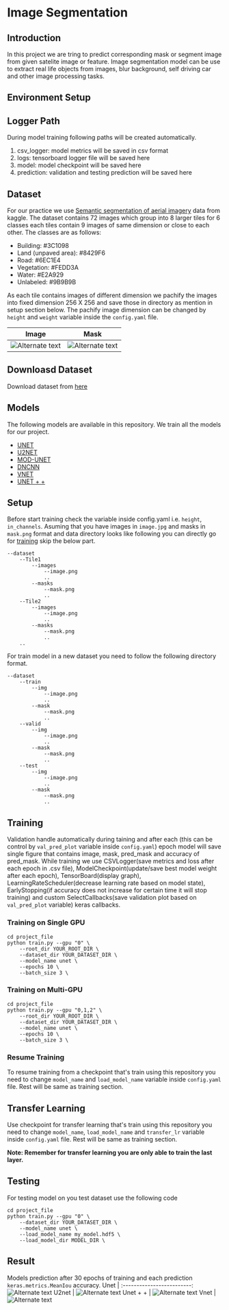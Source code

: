 # Image Segmentation

## Introduction

In this project we are tring to predict corresponding mask or segment image from given satelite image or feature. Image segmentation model can be use to extract real life objects from images, blur background, self driving car and other image processing tasks.

## Environment Setup



## Logger Path

During model training following paths will be created automatically.

1. csv_logger: model metrics will be saved in csv format
2. logs: tensorboard logger file will be saved here
3. model: model checkpoint will be saved here
4. prediction: validation and testing prediction will be saved here

## Dataset

For our practice we use [Semantic segmentation of aerial imagery](https://www.kaggle.com/humansintheloop/semantic-segmentation-of-aerial-imagery) data from kaggle. The dataset contains 72 images which group into 8 larger tiles for 6 classes each tiles contain 9 images of same dimension or close to each other. The classes are as follows:

* Building: #3C1098
* Land (unpaved area): #8429F6
* Road: #6EC1E4
* Vegetation: #FEDD3A
* Water: #E2A929
* Unlabeled: #9B9B9B

As each tile contains images of different dimension we pachify the images into fixed dimension 256 X 256 and save those in directory as mention in setup section below. The pachify image dimension can be changed by `height` and `weight` variable inside the `config.yaml` file.

Image             |  Mask
:-------------------------:|:-------------------------:
![Alternate text](image_part_001.jpg)  |  ![Alternate text](image_part_001.png)
 

## Downloasd Dataset

Download dataset from [here](https://www.google.com/url?q=https%3A%2F%2Fwww.kaggle.com%2Fhumansintheloop%2Fsemantic-segmentation-of-aerial-imagery&sa=D)

## Models

The following models are available in this repository. We train all the models for our project.

* [UNET](https://link.springer.com/chapter/10.1007/978-3-319-24574-4_28)
* [U2NET](https://paperswithcode.com/paper/u-2-net-going-deeper-with-nested-u-structure)
* [MOD-UNET]()
* [DNCNN](https://ieeexplore.ieee.org/document/7839189)
* [VNET](https://arxiv.org/abs/1606.04797)
* [UNET + +](https://link.springer.com/chapter/10.1007/978-3-030-00889-5_1)

## Setup

Before start training check the variable inside config.yaml i.e. `height`, `in_channels`. Asuming that you have images in `image.jpg` and masks in `mask.png` format and data directory looks like following you can directly go for [training](##Training) skip the below part.

```
--dataset
    --Tile1
        --images
            --image.png
            ..
        --masks
            --mask.png
            ..
    --Tile2
        --images
            --image.png
            ..
        --masks
            --mask.png
            ..
    ..
```

For train model in a new dataset you need to follow the following directory format.

```
--dataset
    --train
        --img
            --image.png
            ..
        --mask
            --mask.png
            ..
    --valid
        --img
            --image.png
            ..
        --mask
            --mask.png
            ..
    --test
        --img
            --image.png
            ..
        --mask
            --mask.png
            ..
```

## Training

Validation handle automatically during taining and after each (this can be control by `val_pred_plot` variable inside `config.yaml`) epoch model will save single figure that contains image, mask, pred_mask and accuracy of pred_mask. While training we use CSVLogger(save metrics and loss after each epoch in .csv file), ModelCheckpoint(update/save best model weight after each epoch), TensorBoard(display graph), LearningRateScheduler(decrease learning rate based on model state), EarlyStopping(if accuracy does not increase for certain time it will stop training) and custom SelectCallbacks(save validation plot based on `val_pred_plot` variable) keras callbacks.

### Training on Single GPU

```
cd project_file
python train.py --gpu "0" \
    --root_dir YOUR_ROOT_DIR \
    --dataset_dir YOUR_DATASET_DIR \
    --model_name unet \
    --epochs 10 \
    --batch_size 3 \
```

### Training on Multi-GPU

```
cd project_file
python train.py --gpu "0,1,2" \
    --root_dir YOUR_ROOT_DIR \
    --dataset_dir YOUR_DATASET_DIR \
    --model_name unet \
    --epochs 10 \
    --batch_size 3 \
```

### Resume Training

To resume training from a checkpoint that's train using this repository you need to change `model_name` and `load_model_name` variable inside `config.yaml` file. Rest will be same as training section.

## Transfer Learning

Use checkpoint for transfer learning that's train using this repository you need to change `model_name`, `load_model_name` and `transfer_lr` variable inside `config.yaml` file. Rest will be same as training section.

**Note: Remember for transfer learning you are only able to train the last layer.**

## Testing

For testing model on you test dataset use the following code

```
cd project_file
python train.py --gpu "0" \
    --dataset_dir YOUR_DATASET_DIR \
    --model_name unet \
    --load_model_name my_model.hdf5 \
    --load_model_dir MODEL_DIR \
```

## Result

Models prediction after 30 epochs of training and each prediction `keras.metrics.MeanIou` accuracy.
Unet             |
:-------------------------:
![Alternate text](u_test_img_107_acc_0.6093.png)
U2net             |
![Alternate text](u2_test_img_107_acc_0.6805.png)
Unet + +             |
![Alternate text](upp_test_img_107_acc_0.4618.png)
Vnet             |
![Alternate text](v_test_img_107_acc_0.0750.png)

